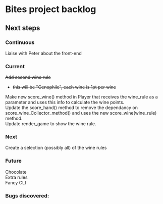 # Bites project backlog

## Next steps
### Continuous
Liaise with Peter about the front-end

### Current
~~Add second wine rule~~

- ~~this will be "Oenophile", each wine is 1pt per wine~~

Make new score_wine() method in Player that receives the wine_rule as a parameter and uses this info to calculate the wine points.\
Update the score_hand() method to remove the dependancy on score_wine_Collector_method() and uses the new score_wine(wine_rule) method.\
Update render_game to show the wine rule.

### Next
Create a selection (possibly all) of the wine rules

### Future
Chocolate\
Extra rules\
Fancy CLI

### Bugs discovered:

